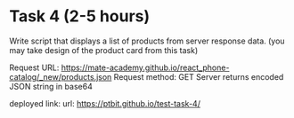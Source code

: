 # Task 4 (2-5 hours)

Write script that displays a list of products from server response data. (you may take design of the product card from this task)

Request URL:
https://mate-academy.github.io/react_phone-catalog/_new/products.json
Request method: GET
Server returns encoded JSON string in base64

deployed link: url: https://ptbit.github.io/test-task-4/